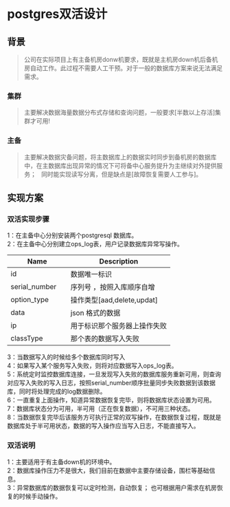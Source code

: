 # postgres双活设计
## 背景
 > 公司在实际项目上有主备机房donw机要求，既就是主机房down机后备机房自动工作。此过程不需要人工干预。对于一般的数据库方案来说无法满足需求。
 ### 集群  
   > 主要解决数据海量数据分布式存储和查询问题，一般要求[半数以上存活]集群才可用!
### 主备 
  > 主要解决数据灾备问题，将主数据库上的数据实时同步到备机房的数据库中，在主数据库出现异常的情况下可将备中心服务提升为主继续对外提供服务；
   同时能实现读写分离，但是缺点是[故障恢复需要人工参与]。
## 实现方案

### 双活实现步骤
> 
1：在主备中心分别安装两个postgresql 数据库。  
2：在主备中心分别建立ops_log表，用户记录数据库异常写操作。  
		
| Name | Description          |
| ------------- | ----------- |
| id      | 数据唯一标识|
| serial_number     | 序列号 ，按照入库顺序自增 |
| option_type | 操作类型[aad,delete,updat] |
| data | json 格式的数据|
|ip | 用于标识那个服务器上操作失败|
| classType | 那个表的数据写入失败|

3：当数据写入的时候给多个数据库同时写入  
4：如果写入某个服务写入失败，则将对应数据写入ops_log表。  
5：系统定时监控数据库连接，一旦发现写入失败的数据库服务重新可用，则查询对应写入失败的写入日志，按照serial_number顺序批量同步失败数据到该数据库，同时将处理完成的log数据删除。  
6：一直重复上面操作，知道异常数据恢复完毕，则将数据库状态设置为可用。   
7：数据库状态分为可用，半可用（正在恢复数据），不可用三种状态。    
8：当数据恢复完毕后该服务方可执行正常的双写操作，在数据恢复过程，既就是数据库处于半可用状态，数据的写入操作应当写入日志，不能直接写入。  
		 
### 双活说明  
> 
  1：主要适用于有主备down机的环境中。  
  2：数据库操作压力不是很大，我们目前在数据中主要存储设备，围栏等基础信息。  
  3：异常数据库的数据恢复可以定时检测，自动恢复； 也可根据用户需求在机房恢复的时候手动操作。
	
	
